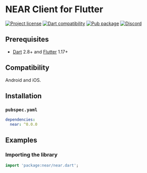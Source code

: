 # NEAR Client for Flutter

[![Project license](https://img.shields.io/badge/license-Public%20Domain-blue.svg)](https://unlicense.org)
[![Dart compatibility](https://img.shields.io/badge/dart-2.8%2B-blue)](#)
[![Pub package](https://img.shields.io/pub/v/near.svg)](https://pub.dev/packages/near)
[![Discord](https://img.shields.io/badge/discord-%23sponsor--near--protocol-brightgreen.svg)](https://discord.gg/68cgtxd)

## Prerequisites

- [Dart](https://dart.dev) 2.8+ and [Flutter](https://flutter.dev) 1.17+

## Compatibility

Android and iOS.

## Installation

### `pubspec.yaml`

```yaml
dependencies:
  near: ^0.0.0
```

## Examples

### Importing the library

```dart
import 'package:near/near.dart';
```
